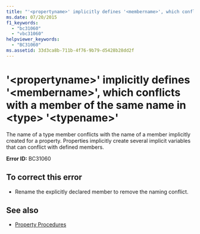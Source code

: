 ```yaml
---
title: "'<propertyname>' implicitly defines '<membername>', which conflicts with a member of the same name in <type> '<typename>'"
ms.date: 07/20/2015
f1_keywords: 
  - "bc31060"
  - "vbc31060"
helpviewer_keywords: 
  - "BC31060"
ms.assetid: 33d3ca8b-711b-4f76-9b79-d5428b28dd2f
---
```

# '\<propertyname>' implicitly defines '\<membername>', which conflicts with a member of the same name in \<type> '\<typename>'
The name of a type member conflicts with the name of a member implicitly created for a property. Properties implicitly create several implicit variables that can conflict with defined members.  
  
 **Error ID:** BC31060  
  
## To correct this error  
  
- Rename the explicitly declared member to remove the naming conflict.  
  
## See also

- [Property Procedures](../../visual-basic/programming-guide/language-features/procedures/property-procedures.md)

